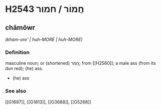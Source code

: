 # H2543 חֲמוֹר / חמור

## chămôwr

_(kham-ore' | huh-MORE | huh-MORE)_

### Definition

masculine noun; or (shortened) חֲמֹר; from [[H2560]]; a male ass (from its dun red); (he) ass.

- (he) ass
### See also

[[G1697]], [[G1813]], [[G3688]], [[G5268]]

